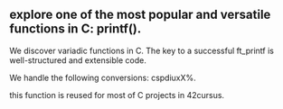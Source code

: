## explore one of the most popular and versatile functions in C: printf(). 

We discover variadic functions in C. The key to a successful ft_printf is well-structured and extensible code.

We handle the following conversions: cspdiuxX%.

this function is reused for most of  C projects in 42cursus.
